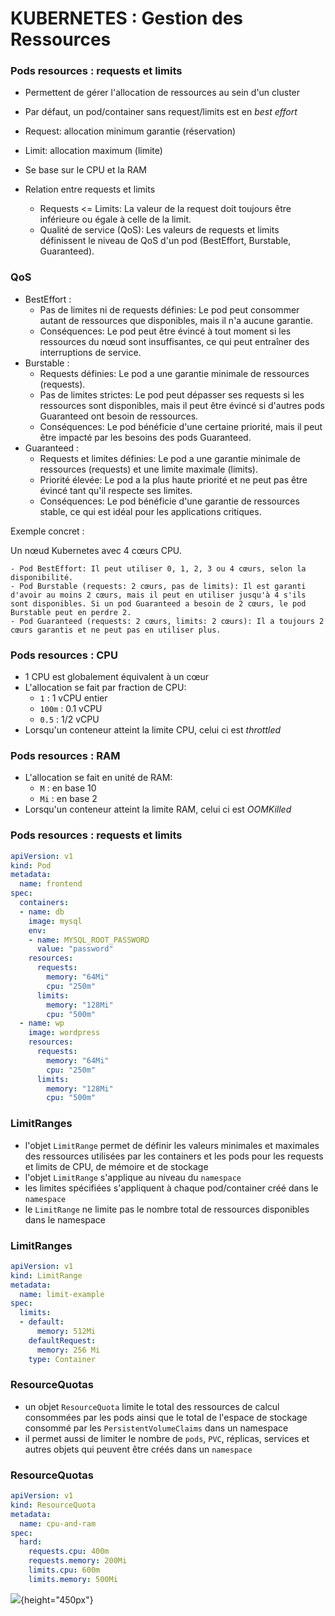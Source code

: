 # KUBERNETES : Gestion des Ressources

### Pods resources : requests et limits

- Permettent de gérer l'allocation de ressources au sein d'un cluster
- Par défaut, un pod/container sans request/limits est en *best effort*
- Request: allocation minimum garantie (réservation)
- Limit: allocation maximum (limite)
- Se base sur le CPU et la RAM

- Relation entre requests et limits
    - Requests <= Limits: La valeur de la request doit toujours être inférieure ou égale à celle de la limit.
    - Qualité de service (QoS): Les valeurs de requests et limits définissent le niveau de QoS d'un pod (BestEffort, Burstable, Guaranteed).



### QoS

- BestEffort :
    - Pas de limites ni de requests définies: Le pod peut consommer autant de ressources que disponibles, mais il n'a aucune garantie.
    - Conséquences: Le pod peut être évincé à tout moment si les ressources du nœud sont insuffisantes, ce qui peut entraîner des interruptions de service.
- Burstable :
    - Requests définies: Le pod a une garantie minimale de ressources (requests).
    - Pas de limites strictes: Le pod peut dépasser ses requests si les ressources sont disponibles, mais il peut être évincé si d'autres pods Guaranteed ont besoin de ressources.
    - Conséquences: Le pod bénéficie d'une certaine priorité, mais il peut être impacté par les besoins des pods Guaranteed.
- Guaranteed :
    - Requests et limites définies: Le pod a une garantie minimale de ressources (requests) et une limite maximale (limits).
    - Priorité élevée: Le pod a la plus haute priorité et ne peut pas être évincé tant qu'il respecte ses limites.
    - Conséquences: Le pod bénéficie d'une garantie de ressources stable, ce qui est idéal pour les applications critiques.

Exemple concret :

Un nœud Kubernetes avec 4 cœurs CPU.

    - Pod BestEffort: Il peut utiliser 0, 1, 2, 3 ou 4 cœurs, selon la disponibilité.
    - Pod Burstable (requests: 2 cœurs, pas de limits): Il est garanti d'avoir au moins 2 cœurs, mais il peut en utiliser jusqu'à 4 s'ils sont disponibles. Si un pod Guaranteed a besoin de 2 cœurs, le pod Burstable peut en perdre 2.
    - Pod Guaranteed (requests: 2 cœurs, limits: 2 cœurs): Il a toujours 2 cœurs garantis et ne peut pas en utiliser plus.


### Pods resources : CPU

- 1 CPU est globalement équivalent à un cœur
- L'allocation se fait par fraction de CPU:
  - `1` : 1 vCPU entier
  - `100m` : 0.1 vCPU
  - `0.5` : 1/2 vCPU
- Lorsqu'un conteneur atteint la limite CPU, celui ci est *throttled*

### Pods resources : RAM

- L'allocation se fait en unité de RAM:
  - `M` : en base 10
  - `Mi` : en base 2
- Lorsqu'un conteneur atteint la limite RAM, celui ci est *OOMKilled*

### Pods resources : requests et limits

```yaml
apiVersion: v1
kind: Pod
metadata:
  name: frontend
spec:
  containers:
  - name: db
    image: mysql
    env:
    - name: MYSQL_ROOT_PASSWORD
      value: "password"
    resources:
      requests:
        memory: "64Mi"
        cpu: "250m"
      limits:
        memory: "128Mi"
        cpu: "500m"
  - name: wp
    image: wordpress
    resources:
      requests:
        memory: "64Mi"
        cpu: "250m"
      limits:
        memory: "128Mi"
        cpu: "500m"
```

### LimitRanges

- l'objet `LimitRange` permet de définir les valeurs minimales et maximales des ressources utilisées par les containers et les pods pour les requests et limits de CPU, de mémoire et de stockage
- l'objet `LimitRange` s'applique au niveau du `namespace`
- les limites spécifiées s'appliquent à chaque pod/container créé dans le `namespace`
- le `LimitRange` ne limite pas le nombre total de ressources disponibles dans le namespace

### LimitRanges

```yaml
apiVersion: v1
kind: LimitRange
metadata:
  name: limit-example
spec:
  limits:
  - default:
      memory: 512Mi
    defaultRequest:
      memory: 256 Mi
    type: Container
```

### ResourceQuotas

- un objet `ResourceQuota` limite le total des ressources de calcul consommées par les pods ainsi que
  le total de l'espace de stockage consommé par les `PersistentVolumeClaims` dans un namespace
- il permet aussi de limiter le nombre de `pods`, `PVC`, réplicas, services et autres objets qui peuvent être créés dans un `namespace`

### ResourceQuotas

```yaml
apiVersion: v1
kind: ResourceQuota
metadata:
  name: cpu-and-ram
spec:
  hard:
    requests.cpu: 400m
    requests.memory: 200Mi
    limits.cpu: 600m
    limits.memory: 500Mi
```


![](images/kubernetes/resource-quota-limitrange.gif){height="450px"}



